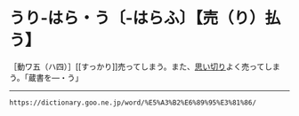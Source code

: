 # うり‐はら・う〔‐はらふ〕【売（り）払う】

［動ワ五（ハ四）］[[すっかり]]売ってしまう。また、[思い切り](おもいきり（思い切り）)よく売ってしまう。「蔵書を―・う」

---
`https://dictionary.goo.ne.jp/word/%E5%A3%B2%E6%89%95%E3%81%86/`